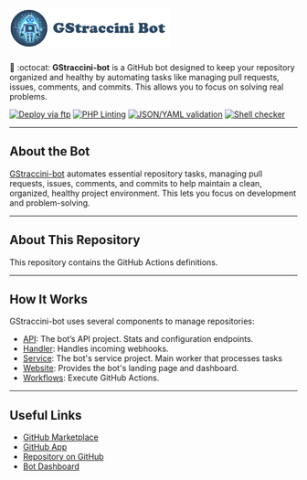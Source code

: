 # ![GStraccini-bot](https://raw.githubusercontent.com/guibranco/gstraccini-bot-website/main/Src/logo.png)

🤖 :octocat: **GStraccini-bot** is a GitHub bot designed to keep your repository organized and healthy by automating tasks like managing pull requests, issues, comments, and commits. This allows you to focus on solving real problems.

[![Deploy via ftp](https://github.com/guibranco/gstraccini-bot-workflows/actions/workflows/deploy.yml/badge.svg)](https://github.com/guibranco/gstraccini-bot-workflows/actions/workflows/deploy.yml)
[![PHP Linting](https://github.com/guibranco/gstraccini-bot-workflows/actions/workflows/php-lint.yml/badge.svg)](https://github.com/guibranco/gstraccini-bot-workflows/actions/workflows/php-lint.yml)
[![JSON/YAML validation](https://github.com/guibranco/gstraccini-bot-workflows/actions/workflows/json-yaml-lint.yml/badge.svg)](https://github.com/guibranco/gstraccini-bot-workflows/actions/workflows/json-yaml-lint.yml)
[![Shell checker](https://github.com/guibranco/gstraccini-bot-workflows/actions/workflows/shell-cheker.yml/badge.svg)](https://github.com/guibranco/gstraccini-bot-workflows/actions/workflows/shell-cheker.yml)

---

## About the Bot

[GStraccini-bot](https://bot.straccini.com) automates essential repository tasks, managing pull requests, issues, comments, and commits to help maintain a clean, organized, healthy project environment. This lets you focus on development and problem-solving.

---

## About This Repository

This repository contains the GitHub Actions definitions.

---

## How It Works

GStraccini-bot uses several components to manage repositories:

- [API](https://github.com/guibranco/gstraccini-bot-api): The bot’s API project. Stats and configuration endpoints.
- [Handler](https://github.com/guibranco/gstraccini-bot-handler): Handles incoming webhooks.
- [Service](https://github.com/guibranco/gstraccini-bot-service): The bot's service project. Main worker that processes tasks
- [Website](https://github.com/guibranco/gstraccini-bot-website): Provides the bot's landing page and dashboard.
- [Workflows](https://github.com/guibranco/gstraccini-bot-workflows): Execute GitHub Actions.

---

## Useful Links

- [GitHub Marketplace](https://github.com/marketplace/gstraccini-bot)
- [GitHub App](https://github.com/apps/gstraccini)
- [Repository on GitHub](https://github.com/guibranco/gstraccini-bot)
- [Bot Dashboard](https://bot.straccini.com)
